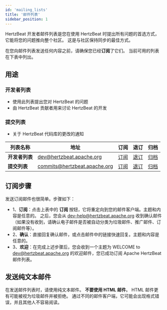 ```yaml
---
id: 'mailing_lists'
title: '邮件列表'
sidebar_position: 1
---
```


<!--
    Licensed to the Apache Software Foundation (ASF) under one or more
    contributor license agreements.  See the NOTICE file distributed with
    this work for additional information regarding copyright ownership.
    The ASF licenses this file to You under the Apache License, Version 2.0
    (the "License"); you may not use this file except in compliance with
    the License.  You may obtain a copy of the License at

       https://www.apache.org/licenses/LICENSE-2.0

    Unless required by applicable law or agreed to in writing, software
    distributed under the License is distributed on an "AS IS" BASIS,
    WITHOUT WARRANTIES OR CONDITIONS OF ANY KIND, either express or implied.
    See the License for the specific language governing permissions and
    limitations under the License.
-->

HertzBeat 开发者邮件列表是您在使用 HertzBeat 时提出所有问题的首选方式，它能将您的问题推向整个社区。
这是与社区保持同步的最佳方式。

在您向邮件列表发送任何内容之前，请确保您已经**订阅**了它们。
当前可用的列表在下表中列出。

## 用途

### 开发者列表

- 使用此列表提出您对 HertzBeat 的问题
- 由 HertzBeat 贡献者用来讨论 HertzBeat 的开发

### 提交列表

- 关于 HertzBeat 代码库的更改的通知

| 列表名称           | 地址                      | 订阅                                                   | 退订                                                     | 归档                                                                     |
|---------------------|------------------------------|-------------------------------------------------------------|-----------------------------------------------------------------|-----------------------------------------------------------------------------|
| **开发者列表**  | dev@hertzbeat.apache.org    | [订阅](mailto:dev-subscribe@hertzbeat.apache.org)     | [退订](mailto:dev-unsubscribe@hertzbeat.apache.org)     | [归档](https://lists.apache.org/list.html?dev@hertzbeat.apache.org)     |
| **提交列表**    | commits@hertzbeat.apache.org | [订阅](mailto:commits-subscribe@hertzbeat.apache.org) | [退订](mailto:commits-unsubscribe@hertzbeat.apache.org) | [归档](https://lists.apache.org/list.html?commits@hertzbeat.apache.org) |

## 订阅步骤

发送订阅邮件也很简单。步骤如下：

- 1、**订阅**：点击上表中的 **订阅** 按钮，它将重定向到您的邮件客户端。主题和内容是任意的。
  之后，您会从 dev-help@hertzbeat.apache.org 收到确认邮件（如果没有收到，请确认电子邮件是否被自动分类为垃圾邮件、推广邮件、订阅邮件等）。
- 2、**确认**：直接回复确认邮件，或点击邮件中的链接快速回复。主题和内容是任意的。
- 3、**欢迎**：在完成上述步骤后，您会收到一个主题为 WELCOME to dev@hertzbeat.apache.org 的欢迎邮件，您已成功订阅 Apache HertzBeat 邮件列表。

## 发送纯文本邮件

在发送邮件列表时，请使用纯文本邮件。
**不要使用 HTML 邮件**。
HTML 邮件更有可能被视为垃圾邮件并被拒绝。
通过不同的邮件客户端，它可能会出现格式错误，并且其他人不容易阅读。